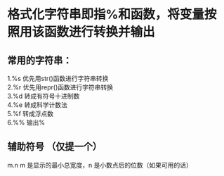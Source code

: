 # 格式化字符串即指%和函数，将变量按照用该函数进行转换并输出
## 常用的字符串：  
 1.%s 优先用str()函数进行字符串转换  
 2.%r	优先用repr()函数进行字符串转换  
 3.%d	转成有符号十进制数  
 4.%e 转成科学计数法  
 5.%f 转成浮点数  
 6.%% 输出%  
 ## 辅助符号 （仅提一个）  
 m.n	m 是显示的最小总宽度，n 是小数点后的位数（如果可用的话）
